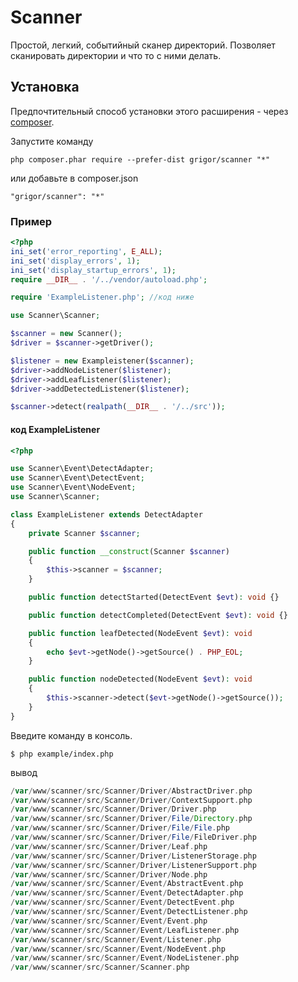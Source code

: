 Scanner
======
Простой, легкий, событийный сканер директорий.
Позволяет сканировать директории и что то с ними делать.


Установка
------------

Предпочтительный способ установки этого расширения - через [composer](http://getcomposer.org/download/).

Запустите команду

```
php composer.phar require --prefer-dist grigor/scanner "*"
```

или добавьте в composer.json

```
"grigor/scanner": "*"
```

### Пример

```php
<?php
ini_set('error_reporting', E_ALL);
ini_set('display_errors', 1);
ini_set('display_startup_errors', 1);
require __DIR__ . '/../vendor/autoload.php';

require 'ExampleListener.php'; //код ниже

use Scanner\Scanner;

$scanner = new Scanner();
$driver = $scanner->getDriver();

$listener = new Exampleistener($scanner);
$driver->addNodeListener($listener);
$driver->addLeafListener($listener);
$driver->addDetectedListener($listener);

$scanner->detect(realpath(__DIR__ . '/../src'));
```

#### код ExampleListener

```php
<?php

use Scanner\Event\DetectAdapter;
use Scanner\Event\DetectEvent;
use Scanner\Event\NodeEvent;
use Scanner\Scanner;

class ExampleListener extends DetectAdapter
{
    private Scanner $scanner;

    public function __construct(Scanner $scanner)
    {
        $this->scanner = $scanner;
    }

    public function detectStarted(DetectEvent $evt): void {}

    public function detectCompleted(DetectEvent $evt): void {}

    public function leafDetected(NodeEvent $evt): void
    {
        echo $evt->getNode()->getSource() . PHP_EOL;
    }

    public function nodeDetected(NodeEvent $evt): void
    {
        $this->scanner->detect($evt->getNode()->getSource());
    }
}
```
Введите команду в консоль.

```
$ php example/index.php
```

вывод
```php
/var/www/scanner/src/Scanner/Driver/AbstractDriver.php
/var/www/scanner/src/Scanner/Driver/ContextSupport.php
/var/www/scanner/src/Scanner/Driver/Driver.php
/var/www/scanner/src/Scanner/Driver/File/Directory.php
/var/www/scanner/src/Scanner/Driver/File/File.php
/var/www/scanner/src/Scanner/Driver/File/FileDriver.php
/var/www/scanner/src/Scanner/Driver/Leaf.php
/var/www/scanner/src/Scanner/Driver/ListenerStorage.php
/var/www/scanner/src/Scanner/Driver/ListenerSupport.php
/var/www/scanner/src/Scanner/Driver/Node.php
/var/www/scanner/src/Scanner/Event/AbstractEvent.php
/var/www/scanner/src/Scanner/Event/DetectAdapter.php
/var/www/scanner/src/Scanner/Event/DetectEvent.php
/var/www/scanner/src/Scanner/Event/DetectListener.php
/var/www/scanner/src/Scanner/Event/Event.php
/var/www/scanner/src/Scanner/Event/LeafListener.php
/var/www/scanner/src/Scanner/Event/Listener.php
/var/www/scanner/src/Scanner/Event/NodeEvent.php
/var/www/scanner/src/Scanner/Event/NodeListener.php
/var/www/scanner/src/Scanner/Scanner.php
```
